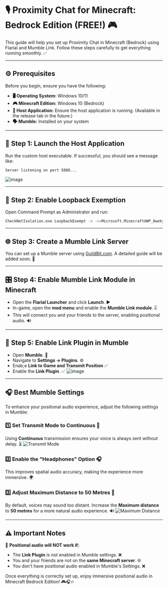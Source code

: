 # 🎙️ Proximity Chat for Minecraft: Bedrock Edition (FREE!) :video_game:

This guide will help you set up Proximity Chat in Minecraft (Bedrock) using Flarial and Mumble Link. Follow these steps carefully to get everything running smoothly. :white_check_mark:

---

## ⚙️ Prerequisites

Before you begin, ensure you have the following:

- **🖥️ Operating System:** Windows 10/11  
- **:video_game: Minecraft Edition:** Windows 10 (Bedrock)  
- **:satellite: Host Application:** Ensure the host application is running. (Available in the release tab in the future.)  
- **:speaking_head: Mumble:** Installed on your system  

---

## 🚀 Step 1: Launch the Host Application

Run the custom host executable. If successful, you should see a message like:  
```sh
Server listening on port 5080...
```
![image](https://github.com/user-attachments/assets/3467276b-246d-48a2-8686-1ac22fcbbbda)

---

## 🔄 Step 2: Enable Loopback Exemption

Open Command Prompt as Administrator and run:
```sh
CheckNetIsolation.exe LoopbackExempt -a -n=Microsoft.MinecraftUWP_8wekyb3d8bbwe
```

---

## 🌐 Step 3: Create a Mumble Link Server

You can set up a Mumble server using [GuildBit.com](https://guildbit.com). A detailed guide will be added soon. :pencil:

---

## 🎛️ Step 4: Enable Mumble Link Module in Minecraft

- Open the **Flarial Launcher** and click **Launch**. :arrow_forward:
- In-game, open the **mod menu** and enable the **Mumble Link module**. :level_slider:
- This will connect you and your friends to the server, enabling positional audio. :loud_sound:

---

## 🔌 Step 5: Enable Link Plugin in Mumble

- Open **Mumble**. :microphone:
- Navigate to **Settings → Plugins**. :gear:
- Enab;e **Link to Game and Transmit Position** :white_check_mark:
- Enable the **Link Plugin**. :white_check_mark:
![image](https://github.com/user-attachments/assets/a71bc745-83a3-4069-bdc1-87fd9bef9e70)


---

## 🎧 Best Mumble Settings

To enhance your positional audio experience, adjust the following settings in Mumble:

### :one: Set Transmit Mode to Continuous :arrows_counterclockwise:
Using **Continuous** transmission ensures your voice is always sent without delay. :hourglass_flowing_sand:
![Transmit Mode](https://github.com/user-attachments/assets/e9fd58ae-985c-40f8-8a00-e293939e0ca0)

### :two: Enable the "Headphones" Option :headphones:
This improves spatial audio accuracy, making the experience more immersive. :earth_africa:

### :three: Adjust Maximum Distance to 50 Metres :straight_ruler:
By default, voices may sound too distant. Increase the **Maximum distance** to **50 metres** for a more natural audio experience. :loud_sound:
![Maximum Distance](https://github.com/user-attachments/assets/b5503a5e-793f-4053-8929-ef0e98e6b953)

---

## ⚠️ Important Notes

:rotating_light: **Positional audio will NOT work if:**
- The **Link Plugin** is not enabled in Mumble settings. :x:
- You and your friends are not on the **same Minecraft server**. :globe_with_meridians:
- You don't have positional audio enabled in Mumble's Settings. :x:

Once everything is correctly set up, enjoy immersive positional audio in Minecraft Bedrock Edition! :video_game::headphones::fire:

